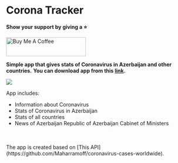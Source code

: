 # Corona Tracker

**Show your support by giving a :star:**

<a href="https://www.buymeacoffee.com/rO9salC" target="_blank"><img src="https://cdn.buymeacoffee.com/buttons/default-violet.png" alt="Buy Me A Coffee" style="height: 51px !important;width: 217px !important;" ></a>

**Simple app that gives stats of Coronavirus in Azerbaijan and other countries.** 
**You can download app from this [link](https://drive.google.com/file/d/1u18HBUv2x0RAC-FVaCFwf7KpNiG_rOpu/view?usp=sharing).**

![](video.gif)

App includes:

- Information about Coronavirus
- Stats of Coronavirus in Azerbaijan
- Stats of all countries
- News of Azerbaijan Republic of Azerbaijan Cabinet of Ministers


<br/>
<br/>
The app is created based on [This API](https://github.com/Maharramoff/coronavirus-cases-worldwide).
